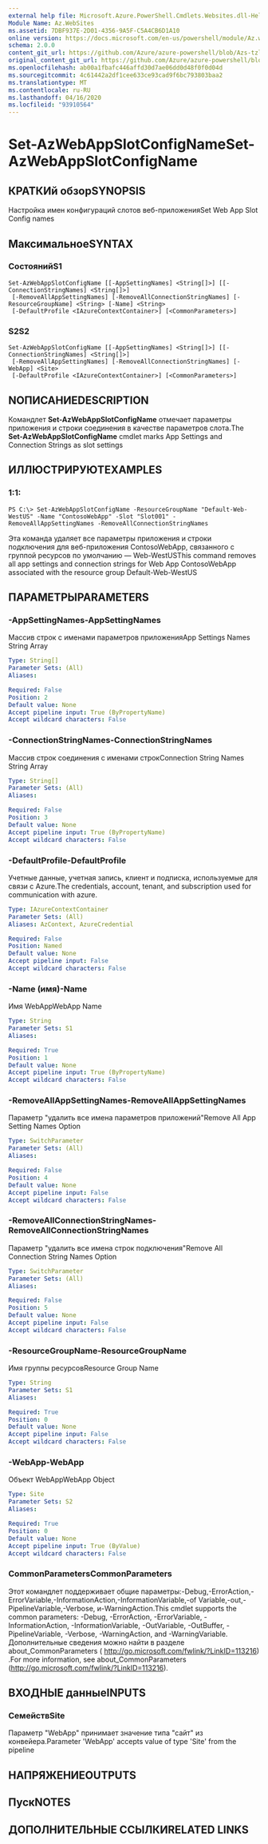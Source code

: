 ```yaml
---
external help file: Microsoft.Azure.PowerShell.Cmdlets.Websites.dll-Help.xml
Module Name: Az.WebSites
ms.assetid: 7DBF937E-2D01-4356-9A5F-C5A4CB6D1A10
online version: https://docs.microsoft.com/en-us/powershell/module/Az.websites/set-Azwebappslotconfigname
schema: 2.0.0
content_git_url: https://github.com/Azure/azure-powershell/blob/Azs-tzl/src/Websites/Websites/help/Set-AzWebAppSlotConfigName.md
original_content_git_url: https://github.com/Azure/azure-powershell/blob/Azs-tzl/src/Websites/Websites/help/Set-AzWebAppSlotConfigName.md
ms.openlocfilehash: ab00a1fbafc446affd30d7ae06dd0d48f0f0d04d
ms.sourcegitcommit: 4c61442a2df1cee633ce93cad9f6bc793803baa2
ms.translationtype: MT
ms.contentlocale: ru-RU
ms.lasthandoff: 04/16/2020
ms.locfileid: "93910564"
---
```

# <span data-ttu-id="4f4cd-101">Set-AzWebAppSlotConfigName</span><span class="sxs-lookup"><span data-stu-id="4f4cd-101">Set-AzWebAppSlotConfigName</span></span>

## <span data-ttu-id="4f4cd-102">КРАТКИй обзор</span><span class="sxs-lookup"><span data-stu-id="4f4cd-102">SYNOPSIS</span></span>
<span data-ttu-id="4f4cd-103">Настройка имен конфигураций слотов веб-приложения</span><span class="sxs-lookup"><span data-stu-id="4f4cd-103">Set Web App Slot Config names</span></span>

## <span data-ttu-id="4f4cd-104">Максимальное</span><span class="sxs-lookup"><span data-stu-id="4f4cd-104">SYNTAX</span></span>

### <span data-ttu-id="4f4cd-105">Состояний</span><span class="sxs-lookup"><span data-stu-id="4f4cd-105">S1</span></span>
```
Set-AzWebAppSlotConfigName [[-AppSettingNames] <String[]>] [[-ConnectionStringNames] <String[]>]
 [-RemoveAllAppSettingNames] [-RemoveAllConnectionStringNames] [-ResourceGroupName] <String> [-Name] <String>
 [-DefaultProfile <IAzureContextContainer>] [<CommonParameters>]
```

### <span data-ttu-id="4f4cd-106">S2</span><span class="sxs-lookup"><span data-stu-id="4f4cd-106">S2</span></span>
```
Set-AzWebAppSlotConfigName [[-AppSettingNames] <String[]>] [[-ConnectionStringNames] <String[]>]
 [-RemoveAllAppSettingNames] [-RemoveAllConnectionStringNames] [-WebApp] <Site>
 [-DefaultProfile <IAzureContextContainer>] [<CommonParameters>]
```

## <span data-ttu-id="4f4cd-107">NОПИСАНИЕ</span><span class="sxs-lookup"><span data-stu-id="4f4cd-107">DESCRIPTION</span></span>
<span data-ttu-id="4f4cd-108">Командлет **Set-AzWebAppSlotConfigName** отмечает параметры приложения и строки соединения в качестве параметров слота.</span><span class="sxs-lookup"><span data-stu-id="4f4cd-108">The **Set-AzWebAppSlotConfigName** cmdlet marks App Settings and Connection Strings as slot settings</span></span>

## <span data-ttu-id="4f4cd-109">ИЛЛЮСТРИРУЮТ</span><span class="sxs-lookup"><span data-stu-id="4f4cd-109">EXAMPLES</span></span>

### <span data-ttu-id="4f4cd-110">1:</span><span class="sxs-lookup"><span data-stu-id="4f4cd-110">1:</span></span>
```
PS C:\> Set-AzWebAppSlotConfigName -ResourceGroupName "Default-Web-WestUS" -Name "ContosoWebApp" -Slot "Slot001" -RemoveAllAppSettingNames -RemoveAllConnectionStringNames
```

<span data-ttu-id="4f4cd-111">Эта команда удаляет все параметры приложения и строки подключения для веб-приложения ContosoWebApp, связанного с группой ресурсов по умолчанию — Web-WestUS</span><span class="sxs-lookup"><span data-stu-id="4f4cd-111">This command removes all app settings and connection strings for Web App ContosoWebApp associated with the resource group Default-Web-WestUS</span></span>

## <span data-ttu-id="4f4cd-112">ПАРАМЕТРЫ</span><span class="sxs-lookup"><span data-stu-id="4f4cd-112">PARAMETERS</span></span>

### <span data-ttu-id="4f4cd-113">-AppSettingNames</span><span class="sxs-lookup"><span data-stu-id="4f4cd-113">-AppSettingNames</span></span>
<span data-ttu-id="4f4cd-114">Массив строк с именами параметров приложения</span><span class="sxs-lookup"><span data-stu-id="4f4cd-114">App Settings Names String Array</span></span>

```yaml
Type: String[]
Parameter Sets: (All)
Aliases: 

Required: False
Position: 2
Default value: None
Accept pipeline input: True (ByPropertyName)
Accept wildcard characters: False
```

### <span data-ttu-id="4f4cd-115">-ConnectionStringNames</span><span class="sxs-lookup"><span data-stu-id="4f4cd-115">-ConnectionStringNames</span></span>
<span data-ttu-id="4f4cd-116">Массив строк соединения с именами строк</span><span class="sxs-lookup"><span data-stu-id="4f4cd-116">Connection String Names String Array</span></span>

```yaml
Type: String[]
Parameter Sets: (All)
Aliases: 

Required: False
Position: 3
Default value: None
Accept pipeline input: True (ByPropertyName)
Accept wildcard characters: False
```

### <span data-ttu-id="4f4cd-117">-DefaultProfile</span><span class="sxs-lookup"><span data-stu-id="4f4cd-117">-DefaultProfile</span></span>
<span data-ttu-id="4f4cd-118">Учетные данные, учетная запись, клиент и подписка, используемые для связи с Azure.</span><span class="sxs-lookup"><span data-stu-id="4f4cd-118">The credentials, account, tenant, and subscription used for communication with azure.</span></span>

```yaml
Type: IAzureContextContainer
Parameter Sets: (All)
Aliases: AzContext, AzureCredential

Required: False
Position: Named
Default value: None
Accept pipeline input: False
Accept wildcard characters: False
```

### <span data-ttu-id="4f4cd-119">-Name (имя)</span><span class="sxs-lookup"><span data-stu-id="4f4cd-119">-Name</span></span>
<span data-ttu-id="4f4cd-120">Имя WebApp</span><span class="sxs-lookup"><span data-stu-id="4f4cd-120">WebApp Name</span></span>

```yaml
Type: String
Parameter Sets: S1
Aliases: 

Required: True
Position: 1
Default value: None
Accept pipeline input: True (ByPropertyName)
Accept wildcard characters: False
```

### <span data-ttu-id="4f4cd-121">-RemoveAllAppSettingNames</span><span class="sxs-lookup"><span data-stu-id="4f4cd-121">-RemoveAllAppSettingNames</span></span>
<span data-ttu-id="4f4cd-122">Параметр "удалить все имена параметров приложений"</span><span class="sxs-lookup"><span data-stu-id="4f4cd-122">Remove All App Setting Names Option</span></span>

```yaml
Type: SwitchParameter
Parameter Sets: (All)
Aliases: 

Required: False
Position: 4
Default value: None
Accept pipeline input: False
Accept wildcard characters: False
```

### <span data-ttu-id="4f4cd-123">-RemoveAllConnectionStringNames</span><span class="sxs-lookup"><span data-stu-id="4f4cd-123">-RemoveAllConnectionStringNames</span></span>
<span data-ttu-id="4f4cd-124">Параметр "удалить все имена строк подключения"</span><span class="sxs-lookup"><span data-stu-id="4f4cd-124">Remove All Connection String Names Option</span></span>

```yaml
Type: SwitchParameter
Parameter Sets: (All)
Aliases: 

Required: False
Position: 5
Default value: None
Accept pipeline input: False
Accept wildcard characters: False
```

### <span data-ttu-id="4f4cd-125">-ResourceGroupName</span><span class="sxs-lookup"><span data-stu-id="4f4cd-125">-ResourceGroupName</span></span>
<span data-ttu-id="4f4cd-126">Имя группы ресурсов</span><span class="sxs-lookup"><span data-stu-id="4f4cd-126">Resource Group Name</span></span>

```yaml
Type: String
Parameter Sets: S1
Aliases: 

Required: True
Position: 0
Default value: None
Accept pipeline input: False
Accept wildcard characters: False
```

### <span data-ttu-id="4f4cd-127">-WebApp</span><span class="sxs-lookup"><span data-stu-id="4f4cd-127">-WebApp</span></span>
<span data-ttu-id="4f4cd-128">Объект WebApp</span><span class="sxs-lookup"><span data-stu-id="4f4cd-128">WebApp Object</span></span>

```yaml
Type: Site
Parameter Sets: S2
Aliases: 

Required: True
Position: 0
Default value: None
Accept pipeline input: True (ByValue)
Accept wildcard characters: False
```

### <span data-ttu-id="4f4cd-129">CommonParameters</span><span class="sxs-lookup"><span data-stu-id="4f4cd-129">CommonParameters</span></span>
<span data-ttu-id="4f4cd-130">Этот командлет поддерживает общие параметры:-Debug,-ErrorAction,-ErrorVariable,-InformationAction,-InformationVariable,-of Variable,-out,-PipelineVariable,-Verbose, и-WarningAction.</span><span class="sxs-lookup"><span data-stu-id="4f4cd-130">This cmdlet supports the common parameters: -Debug, -ErrorAction, -ErrorVariable, -InformationAction, -InformationVariable, -OutVariable, -OutBuffer, -PipelineVariable, -Verbose, -WarningAction, and -WarningVariable.</span></span> <span data-ttu-id="4f4cd-131">Дополнительные сведения можно найти в разделе about_CommonParameters ( http://go.microsoft.com/fwlink/?LinkID=113216) .</span><span class="sxs-lookup"><span data-stu-id="4f4cd-131">For more information, see about_CommonParameters (http://go.microsoft.com/fwlink/?LinkID=113216).</span></span>

## <span data-ttu-id="4f4cd-132">ВХОДНЫЕ данные</span><span class="sxs-lookup"><span data-stu-id="4f4cd-132">INPUTS</span></span>

### <span data-ttu-id="4f4cd-133">Семейств</span><span class="sxs-lookup"><span data-stu-id="4f4cd-133">Site</span></span>
<span data-ttu-id="4f4cd-134">Параметр "WebApp" принимает значение типа "сайт" из конвейера.</span><span class="sxs-lookup"><span data-stu-id="4f4cd-134">Parameter 'WebApp' accepts value of type 'Site' from the pipeline</span></span>

## <span data-ttu-id="4f4cd-135">НАПРЯЖЕНИЕ</span><span class="sxs-lookup"><span data-stu-id="4f4cd-135">OUTPUTS</span></span>

## <span data-ttu-id="4f4cd-136">Пуск</span><span class="sxs-lookup"><span data-stu-id="4f4cd-136">NOTES</span></span>

## <span data-ttu-id="4f4cd-137">ДОПОЛНИТЕЛЬНЫЕ ССЫЛКИ</span><span class="sxs-lookup"><span data-stu-id="4f4cd-137">RELATED LINKS</span></span>

